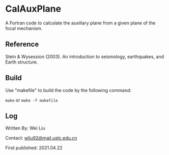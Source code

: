 # CalAuxPlane
A Fortran code to calculate the auxiliary plane from a given plane of the focal mechanism.

## Reference
Stein & Wysession (2003). An introduction to seismology, earthquakes, and Earth structure.

## Build
Use "makefile" to build the code by the following command:

`make` or `make -f makefile`

## Log
Written By: Wei Liu

Contact: wliu92@mail.ustc.edu.cn

First published: 2021.04.22
